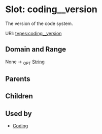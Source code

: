 
# Slot: coding__version


The version of the code system.

URI: [types:coding__version](https://example.org/ccdh/datatypes/coding__version)


## Domain and Range

None ->  <sub>OPT</sub> [String](types/String.md)

## Parents


## Children


## Used by

 * [Coding](Coding.md)
